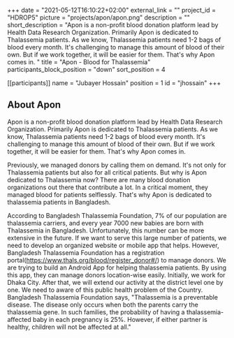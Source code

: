 +++
date = "2021-05-12T16:10:22+02:00"
external_link = ""
project_id = "HDROP5"
picture = "projects/apon/apon.png"
description = ""
short_description = "Apon is a non-profit blood donation platform lead by Health Data Research Organization. Primarily Apon is dedicated to Thalassemia patients. As we know, Thalassemia patients need 1-2 bags of blood every month. It's challenging to manage this amount of blood of their own. But if we work together, it will be easier for them. That's why Apon comes in. "
title = "Apon - Blood for Thalassemia"
participants_block_position = "down"
sort_position = 4

[[participants]]
    name = "Jubayer Hossain"
    position = 1
    id = "jhossain"
+++

## About Apon

Apon is a non-profit blood donation platform lead by Health Data Research Organization. Primarily Apon is dedicated to Thalassemia patients. As we know, Thalassemia patients need 1-2 bags of blood every month. It's challenging to manage this amount of blood of their own. But if we work together, it will be easier for them. That's why Apon comes in. 

Previously, we managed donors by calling them on demand. It's not only for Thalassemia patients but also for all critical patients. But why is Apon dedicated to Thalassemia now? 
There are many blood donation organizations out there that contribute a lot. In a critical moment, they managed blood for patients selflessly. That's why Apon is dedicated to thalassemia patients in Bangladesh. 

According to Bangladesh Thalassemia Foundation, 7% of our population are thalassemia carriers, and every year 7000 new babies are born with Thalassemia in Bangladesh. Unfortunately, this number can be more extensive in the future. If we want to serve this large number of patients, we need to develop an organized website or mobile app that helps. However, Bangladesh Thalassemia Foundation has a registration portal(https://www.thals.org/blood/register_donor#/)  to manage donors. We are trying to build an Android App for helping thalassemia patients. By using this app, they can manage donors location-wise easily. Initially, we work for Dhaka City. After that, we will extend our activity at the district level one by one.
We need to aware of this public health problem of the Country. Bangladesh Thalassemia Foundation says, "Thalassemia is a preventable disease. The disease only occurs when both the parents carry the thalassemia gene. In such families, the probability of having a thalassemia-affected baby in each pregnancy is 25%. However, if either partner is healthy, children will not be affected at all."